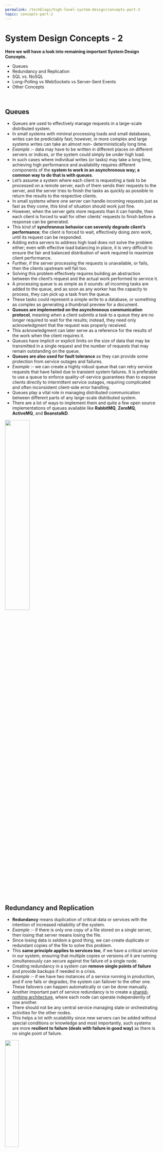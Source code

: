 ```yaml
---
permalink: /techblogs/high-level-system-design/concepts-part-2
topic: concepts-part-2
---
```




# System Design Concepts - 2

**Here we will have a look into remaining important System Design Concepts.**

- Queues
- Redundancy and Replication
- SQL vs. NoSQL
- Long-Polling vs WebSockets vs Server-Sent Events
- Other Concepts

<br>

## Queues

- Queues are used to effectively manage requests in a large-scale distributed system.
- In small systems with minimal processing loads and small databases, writes can be predictably fast; however, in more complex and large systems writes can take an almost non- deterministically long time.
- *Example :-* data may have to be written in different places on different servers or indices, or the system could simply be under high load.
- In such cases where individual writes (or tasks) may take a long time, achieving high performance and availability requires different components of the **system to work in an asynchronous way; a common way to do that is with queues**.
- Let’s assume a system where each client is requesting a task to be processed on a remote server, each of them sends their requests to the server, and the server tries to finish the tasks as quickly as possible to return the results to the respective clients.
- In small systems where one server can handle incoming requests just as fast as they come, this kind of situation should work just fine.
- However, when the server gets more requests than it can handle, then each client is forced to wait for other clients’ requests to finish before a response can be generated.
- This kind of **synchronous behavior can severely degrade client’s performance**; the client is forced to wait, effectively doing zero work, until its request can be responded.
- Adding extra servers to address high load does not solve the problem either; even with effective load balancing in place, it is very difficult to ensure the fair and balanced distribution of work required to maximize client performance.
- Further, if the server processing the requests is unavailable, or fails, then the clients upstream will fail too.
- Solving this problem effectively requires building an abstraction between the client’s request and the actual work performed to service it.
- A processing queue is as simple as it sounds: all incoming tasks are added to the queue, and as soon as any worker has the capacity to process, they can pick up a task from the queue.
- These tasks could represent a simple write to a database, or something as complex as generating a thumbnail preview for a document.
- **Queues are implemented on the asynchronous communication protocol**, meaning when a client submits a task to a queue they are no longer required to wait for the results; instead, they need only acknowledgment that the request was properly received.
- This acknowledgment can later serve as a reference for the results of the work when the client requires it.
- Queues have implicit or explicit limits on the size of data that may be transmitted in a single request and the number of requests that may remain outstanding on the queue.
- **Queues are also used for fault tolerance** as they can provide some protection from service outages and failures.
- *Example :-* we can create a highly robust queue that can retry service requests that have failed due to transient system failures. It is preferable to use a queue to enforce quality-of-service guarantees than to expose clients directly to intermittent service outages, requiring complicated and often inconsistent client-side error handling.
- Queues play a vital role in managing distributed communication between different parts of any large-scale distributed system.
- There are a lot of ways to implement them and quite a few open source implementations of queues available like **RabbitMQ**, **ZeroMQ**, **ActiveMQ**, and **BeanstalkD**.

<img src="assets/queues.png" style="width:40%;" />

<br>

## Redundancy and Replication

- **Redundancy** means duplication of critical data or services with the intention of increased reliability of the system. 
- *Example :-* if there is only one copy of a file stored on a single server, then losing that server means losing the file.
- Since losing data is seldom a good thing, we can create duplicate or redundant copies of the file to solve this problem.
- This **same principle applies to services too**, if we have a critical service in our system, ensuring that multiple copies or versions of it are running simultaneously can secure against the failure of a single node.
- Creating redundancy in a system can **remove single points of failure** and provide backups if needed in a crisis.
- *Example :-* if we have two instances of a service running in production, and if one fails or degrades, the system can failover to the other one. These failovers can happen automatically or can be done manually.
- Another important part of service redundancy is to create a [shared- nothing architecture](), where each node can operate independently of one another.
- There should not be any central service managing state or orchestrating activities for the other nodes.
- This helps a lot with scalability since new servers can be added without special conditions or knowledge and most importantly, such systems are more **resilient to failure (deals with failure in good way)** as there is no single point of failure.

<img src="assets/redundancy_replication.png" style="width:30%;" />

<br>

## SQL vs. NoSQL

- In the world of databases, there are two main types of solutions: SQL (relational databases) and NoSQL (non-relational databases).
- Both of them differ in the way they were built, the kind of information they store, and how they store it.
- Relational databases are structured and have **predefined schemas**, like phone books that store phone numbers and addresses.
- Non-relational databases are **unstructured, distributed and have a dynamic schema**, like file folders that hold everything from a person’s address and phone number to their Facebook ‘likes’ and online shopping preferences.

###### SQL Databases

- Relational databases store data in rows and columns.
- Each row contains all the information about one entity, and columns are all the separate data points.
- Some of the most popular relational databases are **MySQL**, **Oracle**, MS SQL Server, **SQLite**, **Postgres**, MariaDB, etc.

###### NoSQL Databases

- [Key-Value Stores:]()
  - Data is stored in an **array of key-value pairs**.
  - The ***key*** is an attribute name, which is linked to a ***value***.
  - Well-known key value stores include **Redis**, Voldemort and **Dynamo**.
- [Document Databases:]()
  - In these databases data is stored in **documents**, instead of rows and columns in a table.
  - These documents are grouped together in collections where each document can have an entirely different structure.
  - Document databases include the **CouchDB** and **MongoDB**.
- [Wide-Column Databases:]()
  - Instead of ***tables*** in columnar databases we have column families, which are containers for rows.
  - Unlike relational databases, no need to know all the columns up front & each row doesn’t need to have the same no. of columns.
  - Columnar databases are **best suited for analyzing large datasets** - big names include **Cassandra** and **HBase**.
- [Graph Databases:]()
  - Used to store data whose relations are best represented in a graph.
  - Data is saved in graph structures with nodes (entities), properties (information about the entities) and lines (connections between the entities).
  - Examples of graph database include **Neo4J** and **InfiniteGraph**.

<br>

> ##### High level differences between SQL and NoSQL

- [Storage:]()
  - SQL stores data in tables, where each row represents an entity, and each column represents a data point about that entity; for example, if we are storing a car entity in a table, different columns could be Color, Make, Model, and so on.
  - NoSQL databases have different data storage models. The main ones are key-value, document, graph and columnar.
- [Schema:]() 
  - In SQL, each record conforms to a fixed schema, meaning the columns must be decided and chosen before data entry and each row must have data for each column. The schema can be altered later, but it involves modifying the whole database and going offline.
  - Whereas in NoSQL, schemas are dynamic. Columns can be added on the fly, and each row (or equivalent) doesn’t have to contain data for each column.
- [Querying:]() 
  - SQL databases uses SQL (structured query language) for defining and manipulating the data, which is very powerful.
  - In NoSQL database, queries are focused on a collection of documents. Sometimes it is also called UnQL (Unstructured Query Language). Different databases have different syntax for using UnQL.
- [Scalability:]()
  - In most common situations, SQL databases are **vertically scalable**, i.e., by increasing the horsepower (higher Memory, CPU, etc.) of the hardware, which can get very expensive. It is possible to scale a relational database across multiple servers, but this is a challenging and time-consuming process.
  - On the other hand, NoSQL databases are **horizontally scalable**, meaning we can add more servers easily in our NoSQL database infrastructure to handle large traffic. Any cheap commodity hardware or cloud instances can host NoSQL databases, thus making it a lot more cost-effective than vertical scaling. A lot of NoSQL technologies also distribute data across servers automatically.
- [Reliability or ACID Compliancy (Atomicity, Consistency, Isolation, Durability):]()
  - The vast majority of relational databases are ACID compliant. So, when it comes to data reliability and safe guarantee of performing transactions, SQL databases are still the better bet.
  - Most of the NoSQL solutions sacrifice ACID compliance for performance and scalability.

<br>

> ##### SQL VS. NoSQL - Which one to use ?

- When it comes to database technology, there’s **no one-size-fits-all solution**.
- That’s why many businesses rely on both relational and non- relational databases for different needs.
- Even as NoSQL databases are gaining popularity for their speed and scalability, there are still situations where a highly structured SQL database may perform better; choosing the right technology hinges on the use case.

###### Reasons to use SQL Database

1. We need to ensure **ACID compliance** as it reduces anomalies and protects the integrity of your database by prescribing exactly how transactions interact with the database. Generally, NoSQL databases sacrifice ACID compliance for scalability and processing speed, but **for many e-commerce and financial applications, an ACID-compliant database remains the preferred option**.

2. The data is structured and unchanging and if our business is not experiencing massive growth that would require more servers and if we are only working with data that’s consistent, then there may be no reason to use a system designed to support a variety of data types and high traffic volume.

###### Reasons to use NoSQL database
When all the other components of our application are fast and seamless, NoSQL databases prevent data from being the bottleneck.

Big data is contributing to a large success for NoSQL databases, mainly because it handles data differently than the traditional relational databases. A few popular examples of NoSQL databases are MongoDB, CouchDB, Cassandra, and HBase.

1. **Storing large volumes of data** that often have little to no structure. It sets no limits on the types of data we can store together and allows us to add different new types as the need changes. With document-based databases, you can store data in one place without having to define what “types” of data those are in advance.
2. **Making the most of cloud computing and storage**. Cloud-based storage is an excellent cost-saving solution but requires data to be easily spread across multiple servers to scale up. Using commodity (affordable, smaller) hardware on-site or in the cloud saves you the hassle of additional software, and NoSQL databases like Cassandra are designed to be scaled across multiple data centers out of the box without a lot of headaches.
3. **Rapid development**. NoSQL is extremely useful for rapid development as it doesn’t need to be prepped ahead of time. If you’re working on quick iterations of your system which require making frequent updates to the data structure without a lot of downtime between versions, a relational database will slow you down.

<br>

> ##### ACID vs. BASE

- **ACID:** Atomic, Consistency, Isolation, Durability
  - Database systems designed with traditional ACID guarantees in mind such as RDBMS choose consistency over availability.
- **BASE:** Basically Available Soft State Eventual Consistency 
  - Database systems designed around the BASE philosophy, common in the NoSQL movement, choose availability over consistency.
  - When we start using NoSQL databases we need to understand which part of ACID properties we are willing to sacrifice.

<br>

## HTTP vs Long-Polling vs WebSockets vs Server-Sent Events 

All theese are **popular communication protocols** between a client like a web browser & a web server.

###### 1. HTTP (Hyper Text Transfer Protocol)

- Following are a sequence of events for regular HTTP request:
  1. Client opens a connection and requests data from the server.
  2. The server calculates the response.
  3. The server sends the response back to the client on the opened request.

<img src="assets/http_protocol.png" style="width:45%;" />

###### 2. Ajax Poling

- Polling is a standard technique used by the vast majority of AJAX applications.
- The basic idea is that the client repeatedly polls (or requests) a server for data. The client makes a request and waits for the server to respond with data. If no data is available, an empty response is returned.
  1. Client opens a connection and requests data from the server using regular HTTP.
  2. The requested webpage sends requests to the server at regular intervals (e.g., 0.5 seconds).
  3. The server calculates the response and sends it back, just like regular HTTP traffic.
  4. Client repeats the above three steps periodically to get updates from the server.

- Problem with Polling is that the client has to keep asking the server for any new data. As a result, a lot of responses are empty creating HTTP overhead.

<img src="assets/ajax_polling.png" style="width:45%;" />

###### 3. HTTP Long-Polling

- A variation of the traditional polling technique that allows the server to push information to a client, whenever the data is available.
- With Long-Polling, the client requests information from the server exactly as in normal polling, but with the expectation that the server may not respond immediately. That’s why this technique is sometimes referred to as a **Hanging GET**.
- If the server does not have any data available for the client, instead of sending an empty response, the server holds the request and waits until some data becomes available.
- Once the data becomes available, a full response is sent to the client. The client then immediately re-request information from the server so that the server will almost always have an available waiting request that it can use to deliver data in response to an event.
- The basic life cycle of an application using HTTP Long-Polling is as follows:
  1. The client makes an initial request using regular HTTP and then waits for a response.
  2. The server delays its response until an update is available, or until a timeout has occurred.
  3. When an update is available, the server sends a full response to the client.
  4. The client typically sends a new long-poll request, either immediately upon receiving a response or after a pause to allow an acceptable latency period.
  5. Each Long-Poll request has a timeout. The client has to reconnect periodically after the connection is closed, due to timeouts.

<img src="assets/http_long_polling.png" style="width:45%;" />

###### 4. WebSockets

- WebSocket provides Full duplex communication channels over a single TCP connection.
- It provides a persistent connection between a client and a server that both parties can use to start sending data at any time.
- The client establishes a WebSocket connection through a process known as the **WebSocket handshake** and if the process succeeds, then the server and client can exchange data in both directions at any time.
- The WebSocket protocol enables communication between a client and a server with lower overheads, facilitating real-time data transfer from and to the server.
- This is made possible by providing a standardized way for the server to send content to the browser without being asked by the client, and allowing for messages to be passed back and forth while keeping the connection open.
- In this way, a two-way (bi-directional) ongoing conversation can take place between a client and a server.

<img src="assets/websockets.png" style="width:40%;" />

###### 5. Sever-Sent Events (SSEs)

- Under SSEs the client establishes a persistent and long-term connection with the server.
- The server uses this connection to send data to a client.
- But if the client wants to send data to the server, it would require the use of another technology/protocol to do so.
  1. Client requests data from a server using regular HTTP.
  2. The requested webpage opens a connection to the server.
  3. The server sends the data to the client whenever there’s new information available.
- SSEs are best when we need real-time traffic from the server to the client or if the server is generating data in a loop and will be sending multiple events to the client.

<img src="assets/server-sent-events.png" style="width:45%;" />

<br>

<br>

## Other Concepts

##### Optimistic  vs.  Pessimistic Locking

- **Optimistic Locking**:
  - While doing a database transaction we do not acquire any locks.
  - But when we are ready to commit our transaction at that point we check to see if no other transaction updated the record which we are working on.
- **Pessimistic Locking:**
  - While doing a database transaction we acquire all the locks beforehand and then we commit the transaction.
- Both of them have their pros and cons and we need to know which of these locking to which scenarios.

##### Strong  vs.  Eventual Consistency

- **Strong Consistency:**
  - Reads will always see the latest writes.
  - Used in Relational Databases.
- **Eventual Consistency:**
  - Reads will see some writes initially and eventually it will see all the writes.
  - In NoSQL Databases we need to decide whether we want strong or eventual consistency.
- The benefit the eventual consistency has is it provides higher availability.

##### Data-centres / Racks / Hosts

- Need to be aware how data-centres are architecture and how they are arranged today.
- Data-centres have Racks and Racks have hosts.
- Need to have an understanding of the latencies b/w talking cross hosts or cross racks or even cross data-centres.
- What the worst can happen if a host goes down or even the complete racks goes down or even worst if the entire data-centres goes down.

##### CPU / Memory / Hard-Drive / Network Bandwidth

- All of these are limited resources so when we design our system we need to consider:
  - How do we work around these limitations?
  - How do we improve the throughput latencies?
  - How do we scale the system around these limitations?

##### Random  vs.  Sequential Read/Write on Disk

- We know that read and write are slow on the disk.
- But the sequential read and writes are amazing for the disks.
- Need to design the system around sequential reads and writes.
- Need to try avoiding random reads and writes which are order of magnitude slower than sequential reads and writes for the disk.

##### HTTP  vs.  HTTP2  vs.  Web-Sockets

- **HTTP:**
  - Request-Reply kind of architecture b/w client and server.
  - Pretty much entire web runs on HTTP.
- **HTTP2:**
  - It does some of the deficiencies of HTTP like it can do multiple requests over a single connection
- **Web-Sockets:**
  - It is fully Bi-directional communication b/w client and server.
- Need to know the differences b/w them and their inner workings. 

##### TCP/IP Model

- There are 4 layers in this model and we need to know about what are they and how they work.

<img src="assets/osi_tcp_ip.jpeg" width="40%">

##### IPv4  vs.  IPv6

- IPv4 has 32 bit-addresses and IPv6 has 128-bit addresses.
- We are running out of IPv4 addresses and so the world is migrating towards IPv6.
- Need to have understanding of their details and also about how the routing works.

##### TCP  vs.  UDP

- **TCP:**
  - It is connection oriented reliable connection but bit slow transfer of packets as acknowledgement is needed.
  - Used in system when transferring of packets, we can’t afford to loose packets like transfer of sensitive documents etc.
- **UDP:**
  - Unreliable connection but faster transfer of packets as no acknowledgement needed.
  - Used in situation  when we can afford to loose some packets but we want them faster like video streaming systems etc.

##### DNS Lookup

- It does the translation of domain address into IP address.
- Need to know its working, hierarchy and caching around them.

##### HTTPs & TLS

- **TLS (Transport Layer Security):**
  - Used to secure communication b/w client and server both in terms of Privacy and Data-integrity.
  - When used with HTTP it pretty much becomes HTTPs.

##### Public Key Infrastructure & Certificate Authority

- **Public Key Infrastructure** is used to manage our public key and the digital certificates. 
- **Certificate Authority** is a trusted entity which tells us if the public key is from the correct party. 
- Example:- If we type [www.kodefork.com](http://www.kodefork.com/) and if it is going over HTTPs, the we will get a public key back and certificate authority tells that it is definitely coming from KodeFork and not from a third party who has hacked b/w us and KodeFork. 

##### Symmetric  vs.  Asymmetric Encryption

- **Asymmetric Encryption:**
  - It is computationally more expensive so it should be used to send small amount of data preferably a symmetric key.
  - Example: Public-Private Key Encryption 
- **Symmetric Encryption:**
  - Example: AES

##### Load Balancers L4  vs.  L7

- Load balancers sit in the front of a service and delegate the client requests to one of the nodes behind the service.
- This delegation can be based on Round-Robin basis or the load average on the nodes behind that service.
- Load balancers can operate at L4 or L7 in OSI Model.
- **At L4:** Load Balancers considers both client and destination IP addresses and Port numbers to do the routing. 
- **At L7:** Which is an HTTP Level it uses HTTP URI to do the routing. 
- Most of the load balancers operate at L7.

##### CDNs  &  EDGE

- **CDN (Content Delivery Network):** 
  - Let’s suppose we are watching Netflix from California so what Netflix does is it puts movies and series in a content delivery network close to us.
  - So when we are streaming the movies it can be streamed right there from the CDN close to us instead of all the way from the data-centre.
  - This helps in both the performance and latency for the end-user.
- **Edge:**
  - A ver similar concept where we do processing close to the end user.
  - Another advantage Edge provides is it has a dedicated network from the edge to all the way to the data-centre.
  - So our request can be routed through this dedicated network instead of going over the general internet.

##### Bloom Filters  &  Count-Min Sketch

- **Bloom Filters:**
  - Space-efficient probabilistic data structure for membership check.
  - It can have a false positive but will never have false negatives.
  - It is used to decide if an element is a member of a set or not.
  - **यदि present नहीं है तब बोल सकता है की present है, but present है तब कभी नहीं बोलेगा की present नहीं है**.
  - Example:- Google username availability prediction by gmail.
  - So if our design can tolerate false positive we can use bloom filters.
- **Count-Min Sketch:**
  - A similar data structure, but it is used to count the frequency of events.
  - Suppose we have millions of events and we want to keep track of top k events.
  - Then we can consider using count-min sketch instead of keeping the count of all the events.
  - So, for a fraction of space it will give an answer which will be close enough to the actual answer with some error rate.

##### Paxos: Consensus over Distributed Hosts

- Paxos is used to derive consensus over distributed hosts.
- Before Paxos came finding consensus was a very hard problem.
- Example:- Leader election among a distributed host
- May not need to know the internal workings but good to know some of the use-cases which Paxos solves.

##### Design Patterns  &  Object-Oriented Design

- **Design-Patterns:**
  - Need to know things like factory methods, Singleton patterns and others.
- **Object-Oriented** **Design:**
  - Classes, Objects, Methods
  - Inheritance
  - Polymorphism
  - Abstraction

##### Virtual Machines  &  Containers

- **Virtual Machines:**
  - A way of giving us an operating system on top of shared resource such that we feel like we are exclusive owner of the hardware.
  - But in reality that hardware is shared b/w different isolated operating systems.
- **Containers:**
  - A way of running our application and its dependencies in an isolated environment.
  - Containers have become extremely important and they run a lot in production environment these days.

##### Publisher-Subscriber  OR  Queue Bases

- Some publisher publishes a message to the queue and a subscriber receives that message from the queue.
- This pattern has become extremely important in system design these days.
- We should definitely use them whenever we have the opportunity.
- One thing to remember is that a customer facing request should not be directly exposed to a Publisher-Subscriber system.

##### Map-Reduce

- It is used to do distributed and parallel processing of big data.
- **Map** is filtering and sorting the data and **Reduce** is summarizing the data. 
- It’s very important in big data application systems.

##### Multi-threading, Concurrency, Locks, Synchronization, CAS (Compare and Swap)

- Very important concepts while dealing with multi-threaded applications or systems.
- Some programming language like Java comes with these things built-in but in some languages like C we have to depend on the platform specific implementations.

<br>

<br>

---

<a href="concepts-part-1" class="prev-button">&larr; Previous: System Design Concepts - 1</a> 

<a href="step-by-step-guide" class="next-button">Next: Step by Step Guide &rarr;</a>

